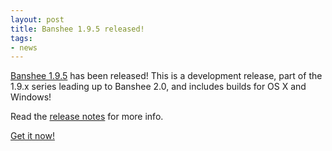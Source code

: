 ```yaml
---
layout: post
title: Banshee 1.9.5 released!
tags:
- news
---
```


[Banshee 1.9.5](/download/archives/1.9.5/) has been released!  This is a development release, part of the 1.9.x series leading up to Banshee 2.0, and includes builds for OS X and Windows!

Read the [release notes](/download/archives/1.9.5/) for more info.

[Get it now!](/download)
